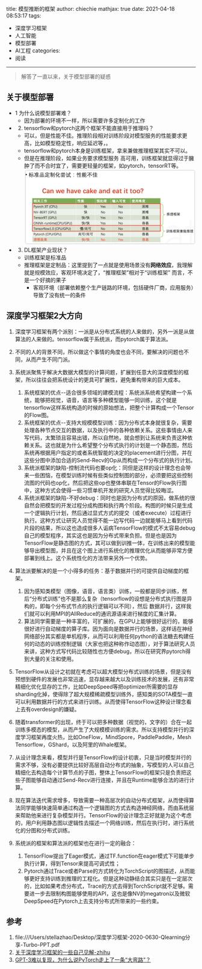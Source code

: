 title: 模型推断的框架
author: chiechie
mathjax: true
date: 2021-04-18 08:53:17
tags:
- 深度学习框架
- 人工智能
- 模型部署
- AI工程
categories:
- 阅读
---

> 解答了一直以来，关于模型部署的疑惑

## 关于模型部署

- 1 为什么说模型部署难？
    - 因为部署的环境不一样，所以需要许多定制化的工作
- 2. tensorflow和pytorch这两个框架不能直接用于推理吗？
    - 可以，但是性能不佳。推理阶段相对训练阶段对模型服务的性能要求更高，比如模型稳定性，响应延迟等，。
    - tensorflow和pytorch本身是训练框架，拿来兼做推理框架其实不可以。
    - 但是在推理阶段，如果业务要求模型服务 高可用，训练框架就显得过于臃肿了而不合时宜了，需要更轻量的框架，如pytorch，tensorRT等。
    ![img.png](../../deeplearning/dl-framework/img.png)
- 3. DL框架产业现状？
    - 训练框架是标准品
    - 推理框架是定制品：这里提到了一点就是使用场景没有**网络效应**，我理解就是规模效应，客观环境决定了，“推理框架”相对于“训练框架” 而言，不是一个好摘的果子
        - 客观环境（部署依赖整个生产链路的环境，包括硬件厂商，应用服务）导致了没有统一的条件



## 深度学习框架2大方向

1. 深度学习框架有两个派别：一派是从分布式系统的人来做的，另外一派是从做算法的人来做的。tensorflow属于系统派，而pytorch属于算法派。
2. 不同的人的背景不同，所以做这个事情的角度也会不同，要解决的问题也不同，从而产生不同门派。
3. 系统派聚焦于解决大数据大模型的计算问题，扩展到任意大的深度模型的框架，所以往往会把系统设计的更具可扩展性，避免重构带来的巨大成本。
   1. 系统框架的优点--适合很多领域的建模流程：系统派系统希望构建一个系统，能够把视觉，语音，语言等多种模型能够一同训练，这个就是tensorflow这样系统构造的时候的原始想法，把整个计算构成一个Tensor的Flow图。
   2. 系统框架的优点--支持大规模模型训练：因为分布式本身就很复杂，需要处理各种节点交互的数据，以及执行中的各种依赖关系。这些事情由人来写代码，太繁琐且容易出错，所以自然地，就会想到让系统来负责这种依赖关系。这也就是为什么希望整个分布式执行的计划是一个静态图，然后系统再根据用户指定的或者系统智能的决定的placement进行分图，并在这些分图中添加合适的Send-Recv的Op从而构成一个分布式的执行计划。
   3. 系统派框架的缺陷-控制流代码也要op化：同但是这样的设计理念也会带来一些困恼，在模型训练时候有些类似控制图的部分，必须要把这些控制流图的代码也op化，然后把这些op也整体串联在Tensor的Flow执行图中，这种方式会使得一些习惯单机开发的研究人员觉得比较晦涩。
   4. 系统派框架的缺陷-不好debug：同时也是因为分布式的原因，做系统的很自然会把模型的开发过程分成构图和执行两个阶段。构图的时候只是生成一个逻辑执行计划，然后通过显式方式的提交（或者execute）过程进行执行。这种方式让研究人员觉得不能一边写代码一边就能够马上看到代码片段的结果，所以这也造成很多人诟病TensorFlow的模式不太容易debug自己的模型程序，其实这也是因为分布式带来负担。但是也是因为TensorFlow是静态图的方式，其可以做到训推一体，在训练出来的模型能够导出模型图，并且在这个图上进行系统化的推理优化从而能够非常方便部署到线上。这个系统性化的方法带来另外一个优势。
4. 算法派要解决的是一个小得多的任务：基于数据并行的可提供自动梯度的框架。
   1. 因为感知类模型（图像，语音，语言类）训练，一般都是同步训练，然后“分布式训练”也不是那么复杂（tensorflow的设想是分布式执行图是异构的，即每个分布式节点的执行逻辑可以不同），然后 数据并行，这样我们就可以利用MPI的AllReduce的通讯源语来进行梯度的汇集计算。
   2. 算法同学需要是一种丰富的，可扩展的，在GPU上能够很好运行的，能够很好进行自动梯度的算子库。因为面向是数据并行的场景，这样话在神经网络部分其实都是单机程序，从而可以利用任何python的语法糖去构建任何的动态的训练控制逻辑（大家也把这种称作动态图），对于算法研究人员来讲，这种方式写代码比较随性也方便debug，所以在研究界pytorch得到大量的关注和使用。

5. TensorFlow从设计之初就在考虑可以超大模型分布式训练的场景，但是没有预想到硬件的发展也非常迅速，显存越来越大以及训练技术的发展，还有非常精细化优化显存的工作，比如DeepSpeed等把optimizer所需要的显存sharding化掉，使得除了超大规模稀疏模型训练外，感知类的SOTA模型一直可以利用数据并行的方式来进行训练。从而使得TensorFlow这种设计理念看上去有overdesign的嫌疑。
6. 随着transformer的出现，终于可以把多种数据（视觉的，文字的）合在一起训练多模态的模型，从而产生了大规模模训练的需求。所以支持模型并行的深度学习框架再度火热，比如OneFlow，MindSpore，PaddlePaddle，Mesh Tensorflow，GShard，以及阿里的Whale框架。
7. 从设计理念来看，模型并行是TensorFlow的设计初衷，只是当时模型并行的需求不够，没有必要提供比较好高层自动分布式的抽象，写模型的人可以自己精细化去构造每个计算节点的子图，整体上TensorFlow的框架只是负责把这些子图能够自动通过Send-Recv进行连接，并且在Runtime能够合法的进行计算。
8. 现在算法迭代需求增多，导致需要一种高层次的自动分布式框架，从而使得算法同学能够快速简单通过构造一个逻辑图的方式去构造神经网络，而由系统层来帮助他来进行复杂模型并行。TensorFlow的设计理念正好就是为这个考虑的，用户利用静态图以逻辑性去描述一个网络训练，然后在执行时，进行系统化的分图和分布式训练。
9. 系统派的框架和算法派的框架也在进行一定的融合：
   1. TensorFlow提出了Eager模式，通过TF.function在eager模式下可能单步执行计算，得到Tensor来提高可调式性；
   2. Pytorch通过Trace或者Parse的方式转化为TorchScript的图描述，从而能够更好支持训练到推理的工程化。但是这种动静结合其实只是在一定层次的，比如如果考虑分布式，Trace的方式去得到TorchScript就不足够。需要进一步去限制构图能够使用的API，这也是像NV的megatron以及微软DeepSpeed在Pytorch上去支持分布式所带来的一些约束。

## 参考

1. file:///Users/stellazhao/Desktop/深度学习框架-2020-0630-Qlearning分享-Turbo-PPT.pdf
2. [关于深度学习框架的一些自己见解-zhihu](https://zhuanlan.zhihu.com/p/375634204)
3. [GPT-3难以复现，为什么说PyTorch走上了一条“大弯路”？](https://mp.weixin.qq.com/s/IN281OPUEOI12ge3hOvvTw)
